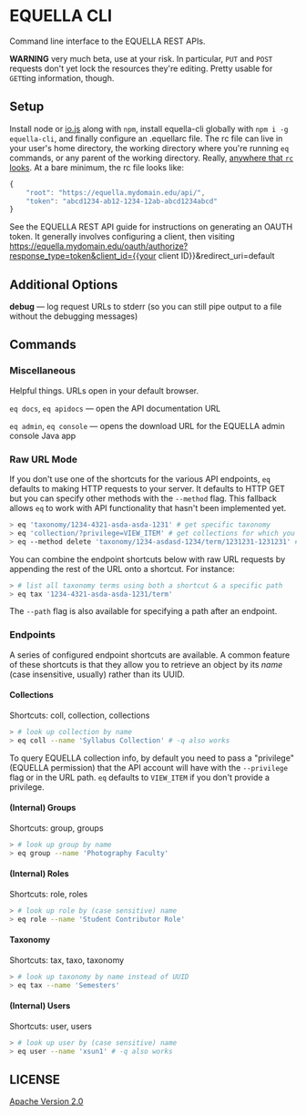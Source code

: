# EQUELLA CLI

Command line interface to the EQUELLA REST APIs.

**WARNING** very much beta, use at your risk. In particular, `PUT` and `POST` requests don't yet lock the resources they're editing. Pretty usable for `GET`ting information, though.

## Setup

Install node or [io.js](https://iojs.org) along with `npm`, install equella-cli globally with `npm i -g equella-cli`, and finally configure an .equellarc file. The rc file can live in your user's home directory, the working directory where you're running `eq` commands, or any parent of the working directory. Really, [anywhere that `rc` looks](https://github.com/dominictarr/rc#standards). At a bare minimum, the rc file looks like:

```js
{
    "root": "https://equella.mydomain.edu/api/",
    "token": "abcd1234-ab12-1234-12ab-abcd1234abcd"
}
```

See the EQUELLA REST API guide for instructions on generating an OAUTH token. It generally involves configuring a client, then visiting https://equella.mydomain.edu/oauth/authorize?response_type=token&client_id={{your client ID}}&redirect_uri=default

## Additional Options

**debug** — log request URLs to stderr (so you can still pipe output to a file without the debugging messages)

## Commands

### Miscellaneous

Helpful things. URLs open in your default browser.

`eq docs`, `eq apidocs` — open the API documentation URL

`eq admin`, `eq console` — opens the download URL for the EQUELLA admin console Java app

### Raw URL Mode

If you don't use one of the shortcuts for the various API endpoints, `eq` defaults to making HTTP requests to your server. It defaults to HTTP GET but you can specify other methods with the `--method` flag. This fallback allows `eq` to work with API functionality that hasn't been implemented yet.

```sh
> eq 'taxonomy/1234-4321-asda-asda-1231' # get specific taxonomy
> eq 'collection/?privilege=VIEW_ITEM' # get collections for which you have VIEW_ITEM privilege
> eq --method delete 'taxonomy/1234-asdasd-1234/term/1231231-1231231' # delete a term
```

You can combine the endpoint shortcuts below with raw URL requests by appending the rest of the URL onto a shortcut. For instance:

```sh
> # list all taxonomy terms using both a shortcut & a specific path
> eq tax '1234-4321-asda-asda-1231/term'
```

The `--path` flag is also available for specifying a path after an endpoint.

### Endpoints

A series of configured endpoint shortcuts are available. A common feature of these shortcuts is that they allow you to retrieve an object by its _name_ (case insensitive, usually) rather than its UUID.

#### Collections

Shortcuts: coll, collection, collections

```sh
> # look up collection by name
> eq coll --name 'Syllabus Collection' # -q also works
```

To query EQUELLA collection info, by default you need to pass a "privilege" (EQUELLA permission) that the API account will have with the `--privilege` flag or in the URL path. `eq` defaults to `VIEW_ITEM` if you don't provide a privilege.

#### (Internal) Groups

Shortcuts: group, groups

```sh
> # look up group by name
> eq group --name 'Photography Faculty'
```

#### (Internal) Roles

Shortcuts: role, roles

```sh
> # look up role by (case sensitive) name
> eq role --name 'Student Contributor Role'
```

#### Taxonomy

Shortcuts: tax, taxo, taxonomy

```sh
> # look up taxonomy by name instead of UUID
> eq tax --name 'Semesters'
```

#### (Internal) Users

Shortcuts: user, users

```sh
> # look up user by (case sensitive) name
> eq user --name 'xsun1' # -q also works
```

## LICENSE

[Apache Version 2.0](http://www.apache.org/licenses/LICENSE-2.0)
